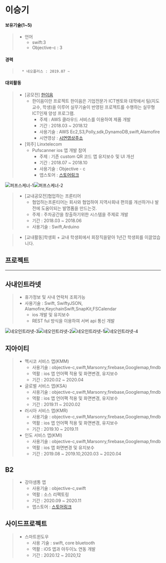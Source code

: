 이승기
=====
 #### 보유기술(1~5)
>	+ 언어	
>		* swift:3
>		* Objective-c : 3	


  #### 경력
>       * 네오플러스 : 2019.07 ~ 	 


 #### 대외활동

>	* [공모전] [한이음](https://www.hanium.or.kr/portal/index.do "한이음홈페이지")			
>		+ 한이음이란 프로젝트 한이음은 기업전문가 ICT멘토와 대학에서 팀(지도교수, 학생)을 이루어 실무기술이 반영된 프로젝트를 수행하는 실무형 ICT인재 양성 프로그램.   
>			+ 주제 : AWS 클라우드 서비스를 이용하여 제품 개발
>			+ 기간 : 2018.03 ~ 2018.12
>			+ 사용기술 : AWS Ec2,S3,Polly,sdk,DynamoDB,swift,Alamofire
>			+ 시연영상 : [시연영상주소](https://www.youtube.com/watch?v=cranY6sji4g&feature=youtu.be "한이음 제품시연영상")
>	* [외주] Linxtelecom
>		+ Pufscanner ios 앱 개발 참여
>			+ 주제 : 기존 custom QR 코드 앱 유지보수 및 UI 개선
>			+ 기간 : 2018.07 ~ 2018.10
>			+ 사용기술 : Objective - c
>			+ 앱스토어 : [스토어링크](https://itunes.apple.com/kr/app/pufscanner/id1084263211?mt=8)
>
>
![퍼프스케너-1](https://github.com/seging/Portfolio/blob/master/image/%ED%8D%BC%ED%94%84%EC%8A%A4%EC%BC%80%EB%84%88-1.jpg)![퍼프스케너-2](https://github.com/seging/Portfolio/blob/master/image/%ED%8D%BC%ED%94%84%EC%8A%A4%EC%BC%80%EB%84%88-2.jpg)

>	* [교내공모전]협업하는 프론티어
>		+ 협업하는프론티어는 회사와 협업하여 지역사회내 편의를 개선하거나 발전에 도움이되는 발명품을 만드는것.   
>		+ 주제 : 주차공간을 창출하기위한 시스템을 주제로 개발
>		+ 기간 : 2018.03 ~ 2018.06
>		+ 사용기술 : Swift,Arduino

>	* [교내활동]학생회
		+ 교내 학생회에서 회장직을맡아 1년간 학생회를 이끌었습니다.


프로젝트
-------

***
## 사내인트라넷
>
>	+ 휴가정보 및 사내 연락처 조회가능
>	+ 사용기술 : Swift, SwiftyJSON, Alamofire,KeychainSwift,SnapKit,FSCalendar
>		+ ios 개발 및 유지보수
>		+ REST ful 방식을 이용하여 서버 api 통신 개발
>
![네오인트라넷-3](https://github.com/seging/Portfolio/blob/master/image/%EB%84%A4%EC%98%A4%EC%9D%B8%ED%8A%B8%EB%9D%BC%EB%84%B7-3.jpg)![네오인트라넷-2](https://github.com/seging/Portfolio/blob/master/image/%EB%84%A4%EC%98%A4%EC%9D%B8%ED%8A%B8%EB%9D%BC%EB%84%B7-2.jpg)![네오인트라넷-1](https://github.com/seging/Portfolio/blob/master/image/%EB%84%A4%EC%98%A4%EC%9D%B8%ED%8A%B8%EB%9D%BC%EB%84%B7-1.jpg)![네오인트라넷-4](https://github.com/seging/Portfolio/blob/master/image/%EB%84%A4%EC%98%A4%EC%9D%B8%ED%8A%B8%EB%9D%BC%EB%84%B7-4.jpg)


## 지아이티
>
>	+ 멕시코 서비스 앱(KMM)
>		+ 사용기술 : objective-c,swift,Marsonry,firebase,Googlemap,fmdb
>		+ 역활 : ios 앱 언어팩 적용 및 화면변경, 유지보수
>		+ 기간 : 2020.02 ~ 2020.04
>	+ 글로벌 서비스 앱(KSA)
>		+ 사용기술 : objective-c,swift,Marsonry,firebase,Googlemap,fmdb
>		+ 역활 : ios 앱 언어팩 적용 및 화면변경, 유지보수
>		+ 기간 : 2019.11 ~ 2020.02
>	+ 러시아 서비스 앱(KMR)
>		+ 사용기술 : objective-c,swift,Marsonry,firebase,Googlemap,fmdb
>		+ 역활 : ios 앱 언어팩 적용 및 화면변경, 유지보수
>		+ 기간 : 2019.10 ~ 2019.11
>	+ 인도 서비스 앱(KMI)
>		+ 사용기술 : objective-c,swift,Marsonry,firebase,Googlemap,fmdb
>		+ 역활 : ios 앱 화면변경 및 유지보수
>		+ 기간 : 2019.08 ~ 2019.10,2020.03 ~ 2020.04


## B2
>
>	+ 강아샘통 앱
>		+ 사용기술 : objective-c,swift
>		+ 역활 : 소스 리팩토링
>		+ 기간 : 2020.09 ~ 2020.11
>		+ 앱스토어 : [스토어링크](https://apps.apple.com/kr/app/%EA%B0%95%EC%95%84%EC%83%98%ED%86%B5/id1295938279)



사이드프로젝트
-------    
>
>	+ 스마트윈도우
>		+ 사용 기술 : swift, core bluetooth
>		+ 역활 : iOS 앱과 아두이노 연동 개발
>		+ 기간 : 2020.12 ~ 2020,12
>


